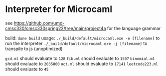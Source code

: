 # Interpreter for Microcaml

see https://github.com/umd-cmsc330/cmsc330spring22/tree/main/project4a for the language grammar

build: `dune build`
usage:
`./_build/default/microcaml.exe -e [filename]` to run the interpreter
`./_build/default/microcaml.exe -j [filename]` to transpile to js (unoptimized)

`gcd.ml` should evaluate to `128`
`fib.ml` should evaluate to `1597`
`binomial.ml` should evaluate to `2035800`
`oct.ml` should evaluate to `17141`
`leetcode223.ml` should evaluate to `45`
